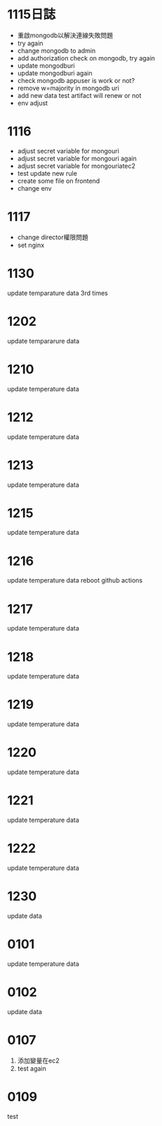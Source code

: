 # 1115日誌
* 重啟mongodb以解決連線失敗問題
* try again
* change mongodb to admin 
* add authorization check on mongodb, try again
* update mongodburi
* update mongodburi again
* check mongodb appuser is work or not?
* remove w=majority in mongodb uri
* add new data test artifact will renew or not
* env adjust

# 1116
* adjust secret variable for mongouri
* adjust secret variable for mongouri again 
* adjust secret variable for mongouriatec2
* test update new rule
* create some file on frontend
* change env

# 1117
* change director權限問題
* set nginx

# 1130
update temparature data 3rd times

# 1202
update tempararure data

# 1210
update temperature data

# 1212 
update temperature data

# 1213
update temperature data

# 1215 
update temperature data

# 1216
update temperature data
reboot github actions

# 1217
update temperature data

# 1218
update temperature data

# 1219
update temperature data

# 1220
update temperature data

# 1221
update temperature data

# 1222
update temperature data

# 1230
update data

# 0101
update temperature data

# 0102
update data

# 0107
1. 添加變量在ec2
2. test again

# 0109
test